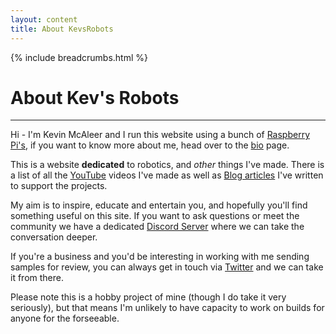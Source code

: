 ```yaml
---
layout: content
title: About KevsRobots
---
```


{% include breadcrumbs.html %}

# About Kev's Robots

---

Hi - I'm Kevin McAleer and I run this website using a bunch of [Raspberry Pi's](https://www.clustered-pi.com), if you want to know more about me, head over to the [bio](/about/bio) page.

This is a website **dedicated** to robotics, and *other* things I've made. There is a list of all the [YouTube](/youtube_videos.html) videos I've made as well as [Blog articles](/blog) I've written to support the projects.

My aim is to inspire, educate and entertain you, and hopefully you'll find something useful on this site. If you want to ask questions or meet the community we have a dedicated [Discord Server](/discord) where we can take the conversation deeper.

If you're a business and you'd be interesting in working with me sending samples for review, you can always get in touch via [Twitter](https://www.twitter.com/kevsmac) and we can take it from there.

Please note this is a hobby project of mine (though I do take it very seriously), but that means I'm unlikely to have capacity to work on builds for anyone for the forseeable.
